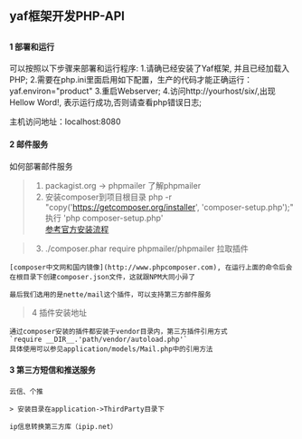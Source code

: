 ## yaf框架开发PHP-API

##

#### 1 部署和运行
可以按照以下步骤来部署和运行程序:
1.请确已经安装了Yaf框架, 并且已经加载入PHP;
2.需要在php.ini里面启用如下配置，生产的代码才能正确运行：
	yaf.environ="product"
3.重启Webserver;
4.访问http://yourhost/six/,出现Hellow Word!, 表示运行成功,否则请查看php错误日志;

主机访问地址：localhost:8080

#### 2 邮件服务

如何部署邮件服务
> 1. packagist.org -> phpmailer 了解phpmailer
> 2. 安装composer到项目根目录 
>   php -r "copy('https://getcomposer.org/installer', 'composer-setup.php');"
    执行 'php composer-setup.php'    
	[参考官方安装流程](https://getcomposer.org/download/)
	
> 3. ./composer.phar require phpmailer/phpmailer 拉取插件	

	[composer中文网和国内镜像](http://www.phpcomposer.com), 在运行上面的命令后会在根目录下创建composer.json文件，这就跟NPM大同小异了
	
	最后我们选用的是nette/mail这个插件，可以支持第三方邮件服务    

> 4 插件安装地址  

	通过composer安装的插件都安装于vendor目录内，第三方插件引用方式   
	`require __DIR__.'path/vendor/autoload.php'`    
	具体使用可以参见application/models/Mail.php中的引用方法
	
	
#### 3 第三方短信和推送服务
	云信、个推	 

	> 安装目录在application->ThirdParty目录下

	ip信息转换第三方库（ipip.net）

